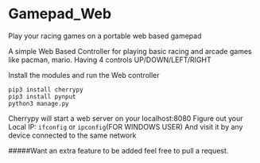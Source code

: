 # Gamepad_Web
Play your racing games on a portable web based gamepad

A simple Web Based Controller for playing basic racing and arcade games like pacman, mario.
Having 4 controls UP/DOWN/LEFT/RIGHT

Install the modules
and run the Web controller
```
pip3 install cherrypy
pip3 install pynput
python3 manage.py
```
Cherrypy will start a web server on your localhost:8080
Figure out your Local IP:
```ifconfig``` or ```ipconfig```(FOR WINDOWS USER)
And visit it by any device connected to the same network

#####Want an extra feature to be added feel free to pull a request.
